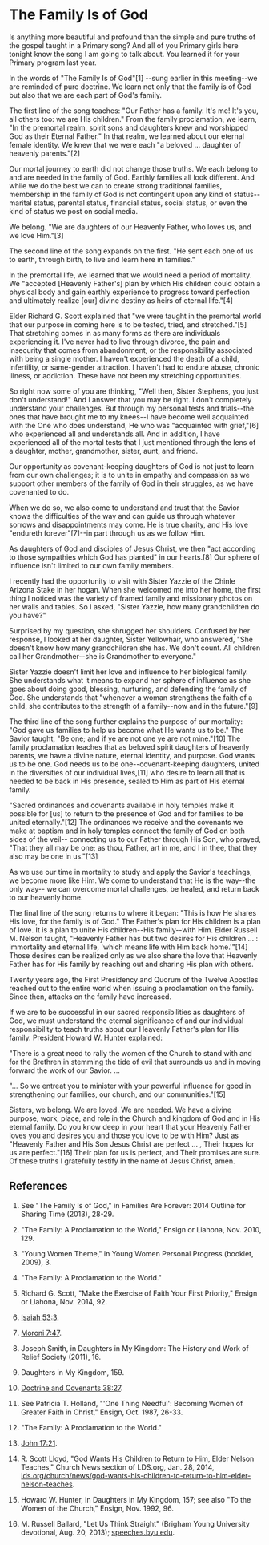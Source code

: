 # The Family Is of God

Is anything more beautiful and profound than the simple and pure truths of the
gospel taught in a Primary song? And all of you Primary girls here tonight
know the song I am going to talk about. You learned it for your Primary
program last year.

In the words of "The Family Is of God"[1] --sung earlier in this meeting--we
are reminded of pure doctrine. We learn not only that the family is of God but
also that we are each part of God's family.

The first line of the song teaches: "Our Father has a family. It's me! It's
you, all others too: we are His children." From the family proclamation, we
learn, "In the premortal realm, spirit sons and daughters knew and worshipped
God as their Eternal Father." In that realm, we learned about our eternal
female identity. We knew that we were each "a beloved ... daughter of heavenly
parents."[2]

Our mortal journey to earth did not change those truths. We each belong to and
are needed in the family of God. Earthly families all look different. And
while we do the best we can to create strong traditional families, membership
in the family of God is not contingent upon any kind of status--marital
status, parental status, financial status, social status, or even the kind of
status we post on social media.

We belong. "We are daughters of our Heavenly Father, who loves us, and we love
Him."[3]

The second line of the song expands on the first. "He sent each one of us to
earth, through birth, to live and learn here in families."

In the premortal life, we learned that we would need a period of mortality. We
"accepted [Heavenly Father's] plan by which His children could obtain a
physical body and gain earthly experience to progress toward perfection and
ultimately realize [our] divine destiny as heirs of eternal life."[4]

Elder Richard G. Scott explained that "we were taught in the premortal world
that our purpose in coming here is to be tested, tried, and stretched."[5]
That stretching comes in as many forms as there are individuals experiencing
it. I've never had to live through divorce, the pain and insecurity that comes
from abandonment, or the responsibility associated with being a single mother.
I haven't experienced the death of a child, infertility, or same-gender
attraction. I haven't had to endure abuse, chronic illness, or addiction.
These have not been my stretching opportunities.

So right now some of you are thinking, "Well then, Sister Stephens, you just
don't understand!" And I answer that you may be right. I don't completely
understand your challenges. But through my personal tests and trials--the ones
that have brought me to my knees--I have become well acquainted with the One
who does understand, He who was "acquainted with grief,"[6] who experienced
all and understands all. And in addition, I have experienced all of the mortal
tests that I just mentioned through the lens of a daughter, mother,
grandmother, sister, aunt, and friend.

Our opportunity as covenant-keeping daughters of God is not just to learn from
our own challenges; it is to unite in empathy and compassion as we support
other members of the family of God in their struggles, as we have covenanted
to do.

When we do so, we also come to understand and trust that the Savior knows the
difficulties of the way and can guide us through whatever sorrows and
disappointments may come. He is true charity, and His love "endureth
forever"[7]--in part through us as we follow Him.

As daughters of God and disciples of Jesus Christ, we then "act according to
those sympathies which God has planted" in our hearts.[8] Our sphere of
influence isn't limited to our own family members.

I recently had the opportunity to visit with Sister Yazzie of the Chinle
Arizona Stake in her hogan. When she welcomed me into her home, the first
thing I noticed was the variety of framed family and missionary photos on her
walls and tables. So I asked, "Sister Yazzie, how many grandchildren do you
have?"

Surprised by my question, she shrugged her shoulders. Confused by her
response, I looked at her daughter, Sister Yellowhair, who answered, "She
doesn't know how many grandchildren she has. We don't count. All children call
her Grandmother--she is Grandmother to everyone."

Sister Yazzie doesn't limit her love and influence to her biological family.
She understands what it means to expand her sphere of influence as she goes
about doing good, blessing, nurturing, and defending the family of God. She
understands that "whenever a woman strengthens the faith of a child, she
contributes to the strength of a family--now and in the future."[9]

The third line of the song further explains the purpose of our mortality: "God
gave us families to help us become what He wants us to be." The Savior taught,
"Be one; and if ye are not one ye are not mine."[10] The family proclamation
teaches that as beloved spirit daughters of heavenly parents, we have a divine
nature, eternal identity, and purpose. God wants us to be one. God needs us to
be one--covenant-keeping daughters, united in the diversities of our
individual lives,[11] who desire to learn all that is needed to be back in His
presence, sealed to Him as part of His eternal family.

"Sacred ordinances and covenants available in holy temples make it possible
for [us] to return to the presence of God and for families to be united
eternally."[12] The ordinances we receive and the covenants we make at baptism
and in holy temples connect the family of God on both sides of the veil--
connecting us to our Father through His Son, who prayed, "That they all may be
one; as thou, Father, art in me, and I in thee, that they also may be one in
us."[13]

As we use our time in mortality to study and apply the Savior's teachings, we
become more like Him. We come to understand that He is the way--the only way--
we can overcome mortal challenges, be healed, and return back to our heavenly
home.

The final line of the song returns to where it began: "This is how He shares
His love, for the family is of God." The Father's plan for His children is a
plan of love. It is a plan to unite His children--His family--with Him. Elder
Russell M. Nelson taught, "Heavenly Father has but two desires for His
children ... : immortality and eternal life, 'which means life with Him back
home.'"[14] Those desires can be realized only as we also share the love that
Heavenly Father has for His family by reaching out and sharing His plan with
others.

Twenty years ago, the First Presidency and Quorum of the Twelve Apostles
reached out to the entire world when issuing a proclamation on the family.
Since then, attacks on the family have increased.

If we are to be successful in our sacred responsibilities as daughters of God,
we must understand the eternal significance of and our individual
responsibility to teach truths about our Heavenly Father's plan for His
family. President Howard W. Hunter explained:

"There is a great need to rally the women of the Church to stand with and for
the Brethren in stemming the tide of evil that surrounds us and in moving
forward the work of our Savior. ...

"... So we entreat you to minister with your powerful influence for good in
strengthening our families, our church, and our communities."[15]

Sisters, we belong. We are loved. We are needed. We have a divine purpose,
work, place, and role in the Church and kingdom of God and in His eternal
family. Do you know deep in your heart that your Heavenly Father loves you and
desires you and those you love to be with Him? Just as "Heavenly Father and
His Son Jesus Christ are perfect ... , Their hopes for us are perfect."[16]
Their plan for us is perfect, and Their promises are sure. Of these truths I
gratefully testify in the name of Jesus Christ, amen.

## References

  1.  See "The Family Is of God," in Families Are Forever: 2014 Outline for Sharing Time (2013), 28-29\. 

  2.  "The Family: A Proclamation to the World," Ensign or Liahona, Nov. 2010, 129. 

  3.  "Young Women Theme," in Young Women Personal Progress (booklet, 2009), 3. 

  4.  "The Family: A Proclamation to the World."

  5.  Richard G. Scott, "Make the Exercise of Faith Your First Priority," Ensign or Liahona, Nov. 2014, 92. 

  6.  [Isaiah 53:3](https://www.lds.org/scriptures/ot/isa/53.3?lang=eng#2). 

  7.  [Moroni 7:47](https://www.lds.org/scriptures/bofm/moro/7.47?lang=eng#46). 

  8.  Joseph Smith, in Daughters in My Kingdom: The History and Work of Relief Society (2011), 16. 

  9.  Daughters in My Kingdom, 159\. 

  10.  [Doctrine and Covenants 38:27](https://www.lds.org/scriptures/dc-testament/dc/38.27?lang=eng#26). 

  11.  See Patricia T. Holland, "'One Thing Needful': Becoming Women of Greater Faith in Christ," Ensign, Oct. 1987, 26-33\. 

  12.  "The Family: A Proclamation to the World."

  13.  [John 17:21](https://www.lds.org/scriptures/nt/john/17.21?lang=eng#20). 

  14.  R. Scott Lloyd, "God Wants His Children to Return to Him, Elder Nelson Teaches," Church News section of LDS.org, Jan. 28, 2014, [lds.org/church/news/god-wants-his-children-to-return-to-him-elder-nelson-teaches](https://www.lds.org/church/news/god-wants-his-children-to-return-to-him-elder-nelson-teaches). 

  15.  Howard W. Hunter, in Daughters in My Kingdom, 157; see also "To the Women of the Church," Ensign, Nov. 1992, 96. 

  16.  M. Russell Ballard, "Let Us Think Straight" (Brigham Young University devotional, Aug. 20, 2013); [speeches.byu.edu](https://speeches.byu.edu/talks/m-russell-ballard_let-us-think-straight-2/). 


